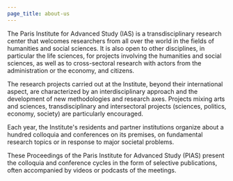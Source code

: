 ```yaml
---
page_title: about-us
---
```


The Paris Institute for Advanced Study (IAS) is a transdisciplinary research center that welcomes researchers from all over the world in the fields of humanities and social sciences. It is also open to other disciplines, in particular the life sciences, for projects involving the humanities and social sciences, as well as to cross-sectoral research with actors from the administration or the economy, and citizens.

The research projects carried out at the Institute, beyond their international aspect, are characterized by an interdisciplinary approach and the development of new methodologies and research axes. Projects mixing arts and sciences, transdisciplinary and intersectoral projects (sciences, politics, economy, society) are particularly encouraged.

Each year, the Institute's residents and partner institutions organize about a hundred colloquia and conferences on its premises, on fundamental research topics or in response to major societal problems.

These Proceedings of the Paris Institute for Advanced Study (PIAS) present the colloquia and conference cycles in the form of selective publications, often accompanied by videos or podcasts of the meetings.
